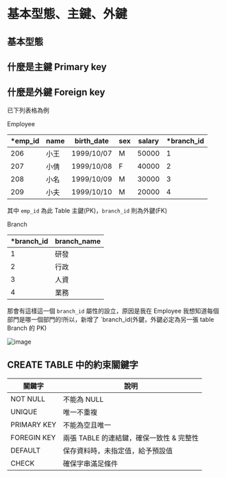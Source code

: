 # 基本型態、主鍵、外鍵

## 基本型態

## 什麼是主鍵 Primary key

## 什麼是外鍵 Foreign key

已下列表格為例

Employee

| *emp_id  | name | birth_date | sex | salary | *branch_id |
| ------------- | ------------- | ------------- | ------------- | ------------- | ------------- |
| 206 | 小王 | 1999/10/07 | M | 50000 | 1 |
| 207 | 小倩 | 1999/10/08 | F | 40000 | 2 |
| 208 | 小名 | 1999/10/09 | M | 30000 | 3 |
| 209 | 小夫 | 1999/10/10 | M | 20000 | 4 |

其中 `emp_id` 為此 Table 主鍵(PK)，`branch_id` 則為外鍵(FK)

Branch

| *branch_id | branch_name |
| ------------- | ------------- |
| 1 | 研發 |
| 2 | 行政 |
| 3 | 人資 |
| 4 | 業務 |

那會有這樣這一個 `branch_id` 屬性的設立，原因是我在 Employee 我想知道每個部門是哪一個部門的!所以，新增了 `branch_id(外鍵，外鍵必定為另一張 table Branch 的 PK)

![image](https://github.com/dacelo971130/learing/assets/83411220/7d670845-0eb2-4f33-b2bf-4c67e674d162)

## CREATE TABLE 中的約束關鍵字

| 關鍵字 | 說明 |
| ------------- | ------------- |
| NOT NULL | 不能為 NULL |
| UNIQUE | 唯一不重複 |
| PRIMARY KEY | 不能為空且唯一 |
| FOREGIN KEY | 兩張 TABLE 的連結鍵，確保一致性 & 完整性|
| DEFAULT | 保存資料時，未指定值，給予預設值 |
| CHECK | 確保字串滿足條件 |
